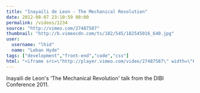 ```yaml
---
title: "Inayaili de Leon - The Mechanical Revolution"
date: 2012-08-07 23:10:59 00:00
permalink: /videos/1234
source: "http://vimeo.com/27487587"
thumbnail: "http://b.vimeocdn.com/ts/182/545/182545016_640.jpg"
user:
  username: "lhid"
  name: "Leban Hyde"
tags: ["development","front-end","code","css"]
html: "<iframe src=\"http://player.vimeo.com/video/27487587\" width=\"640\" height=\"480\" frameborder=\"0\" webkitAllowFullScreen mozallowfullscreen allowFullScreen></iframe>"
---
```


Inayaili de Leon's 'The Mechanical Revolution' talk from the DIBI Conference 2011.